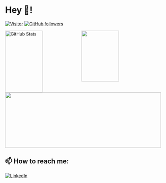 <h1>Hey 👋!</h1>

[![Visitor](https://visitor-badge.laobi.icu/badge?page_id=avvari-da.avvari-da)](https://github.com/avvari-da) [![GitHub followers](https://img.shields.io/github/followers/avvari-da.svg?style=social&label=Follow)](https://github.com/avvari-da?tab=followers)

<div>
  <img style="float: left; width: 49%" align="middle" height="200px" src="https://github-readme-streak-stats.herokuapp.com/?user=avvari-da" alt="GitHub Stats" />
  <img style="float: left; width: 49%" align="middle" height="165px" src="https://github-readme-stats.vercel.app/api?username=avvari-da&count_private=true&show_icons=true&theme=vue&include_all_commits=true" />
  <img style="width: 100%" height="180px" src="https://github-readme-stats.vercel.app/api/top-langs/?username=avvari-da&layout=compact">
  <div style="clear: both"></div>
</div>

<h2>📫 How to reach me:</h2>

<a href="https://www.linkedin.com/in/dheerajavvari/">![LinkedIn](https://img.shields.io/badge/LinkedIn-0077B5?style=for-the-badge&logo=linkedin&logoColor=white)</a>
